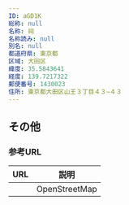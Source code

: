 ```yaml
---
ID: aGD1K
総称: null
名称: 祠
名称読み: null
別名: null
都道府県: 東京都
区域: 大田区
緯度: 35.5843641
経度: 139.7217322
郵便番号: 1430023
住所: 東京都大田区山王３丁目４３−４３
---
```


## その他

### 参考URL

| URL | 説明          |
| --- | ------------- |
|     | OpenStreetMap |
